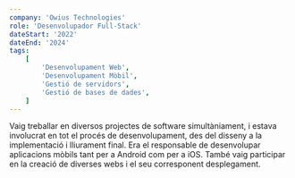 ```yaml
---
company: 'Owius Technologies'
role: 'Desenvolupador Full-Stack'
dateStart: '2022'
dateEnd: '2024'
tags:
    [
        'Desenvolupament Web',
        'Desenvolupament Mòbil',
        'Gestió de servidors',
        'Gestió de bases de dades',
    ]
---
```


Vaig treballar en diversos projectes de software simultàniament, i estava involucrat
en tot el procés de desenvolupament, des del disseny a la implementació i lliurament
final. Era el responsable de desenvolupar aplicacions mòbils tant per a Android com
per a iOS. També vaig participar en la creació de diverses webs i el seu corresponent
desplegament.
